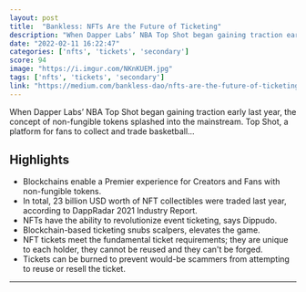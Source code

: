 ```yaml
---
layout: post
title:  "Bankless: NFTs Are the Future of Ticketing"
description: "When Dapper Labs’ NBA Top Shot began gaining traction early last year, the concept of non-fungible tokens splashed into the mainstream. Top Shot, a platform for fans to collect and trade basketball…"
date: "2022-02-11 16:22:47"
categories: ['nfts', 'tickets', 'secondary']
score: 94
image: "https://i.imgur.com/NKnKUEM.jpg"
tags: ['nfts', 'tickets', 'secondary']
link: "https://medium.com/bankless-dao/nfts-are-the-future-of-ticketing-7fe9c2a394d8"
---
```


When Dapper Labs’ NBA Top Shot began gaining traction early last year, the concept of non-fungible tokens splashed into the mainstream. Top Shot, a platform for fans to collect and trade basketball…

## Highlights

- Blockchains enable a Premier experience for Creators and Fans with non-fungible tokens.
- In total, 23 billion USD worth of NFT collectibles were traded last year, according to DappRadar 2021 Industry Report.
- NFTs have the ability to revolutionize event ticketing, says Dippudo.
- Blockchain-based ticketing snubs scalpers, elevates the game.
- NFT tickets meet the fundamental ticket requirements; they are unique to each holder, they cannot be reused and they can't be forged.
- Tickets can be burned to prevent would-be scammers from attempting to reuse or resell the ticket.

---
